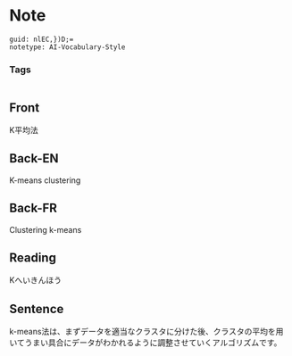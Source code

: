 # Note
```
guid: nlEC,})D;=
notetype: AI-Vocabulary-Style
```

### Tags
```
```

## Front
K平均法

## Back-EN
K-means clustering

## Back-FR
Clustering k-means

## Reading
Kへいきんほう

## Sentence
k-means法は、まずデータを適当なクラスタに分けた後、クラスタの平均を用いてうまい具合にデータがわかれるように調整させていくアルゴリズムです。
